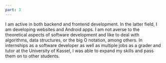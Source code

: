 ```yaml
---
part: 3
---
```


I am active in both backend and frontend development.
In the latter field, I am developing websites and Android apps.
I am not averse to the theoretical aspects of software development and like to deal with algorithms, data structures, or the big O notation, among others.
In internships as a software developer as well as multiple jobs as a grader and tutor at the University of Kassel, I was able to expand my skills and pass them on to other students.
